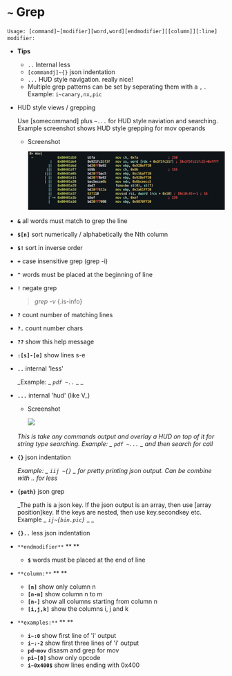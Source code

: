 <!-- TITLE: ~ Grep -->

#  `~` Grep


```text
Usage: [command]~[modifier][word,word][endmodifier][[column]][:line]
modifier:
```


- **Tips**
  - `..` Internal less
  - `[commandj]~{}` json indentation
  - `...` HUD style navigation. really nice!
  - Multiple grep patterns can be set by seperating them with a `,` . Example: `i~canary,nx,pic`
- HUD style views / grepping

  Use [somecommand] plus `~...` for HUD style naviation and searching. Example screenshot shows HUD style grepping for mov operands

  - Screenshot

    ![Grep Hud](/uploads/grep-hud.png "Grep Hud")

- **`&`** all words must match to grep the line
- **`$[n]`** sort numerically / alphabetically the Nth column
- **`$!`** sort in inverse order
- **`+`** case insensitive grep (grep -i)
- **`^`** words must be placed at the beginning of line
- **`!`** negate grep

   > _grep -v_ {.is-info}

- **`?`** count number of matching lines
- **`?.`** count number chars
- **`??`** show this help message
- **`:[s]-[e]`** show lines s-e
- **`..`** internal 'less'

   _Example: _ _`pdf ~..`_ _ _ 

- **`...`** internal 'hud' (like V_)
  - Screenshot

    ![](https://static.notion-static.com/30522cb0-5953-48ea-b16e-7ef88084d0d0/Untitled)

   _This is take any commands output and overlay a HUD on top of it for string type searching. Example: _ _`pdf ~...`_ _ and then search for call_ 

- **`{}`** json indentation

   _Example: _ _`iij ~{}`_ _ for pretty printing json output. Can be combine with .. for less_ 

- **`{path}`** json grep

   _The path is a json key. If the json output is an array, then use [array position]key. If the keys are nested, then use key.secondkey etc. Example _ _`ij~{bin.pic}`_ _ _ 

- **`{}..`** less json indentation
- `**endmodifier**` ** **
  - **`$`** words must be placed at the end of line
- `**column:**` ** **
  - **`[n]`** show only column n
  - **`[n-m]`** show column n to m
  - **`[n-]`** show all columns starting from column n
  - **`[i,j,k]`** show the columns i, j and k
- `**examples:**` ** **
  - **`i~:0`** show first line of 'i' output
  - **`i~:-2`** show first three lines of 'i' output
  - **`pd~mov`** disasm and grep for mov
  - **`pi~[0]`** show only opcode
  - **`i~0x400$`** show lines ending with 0x400